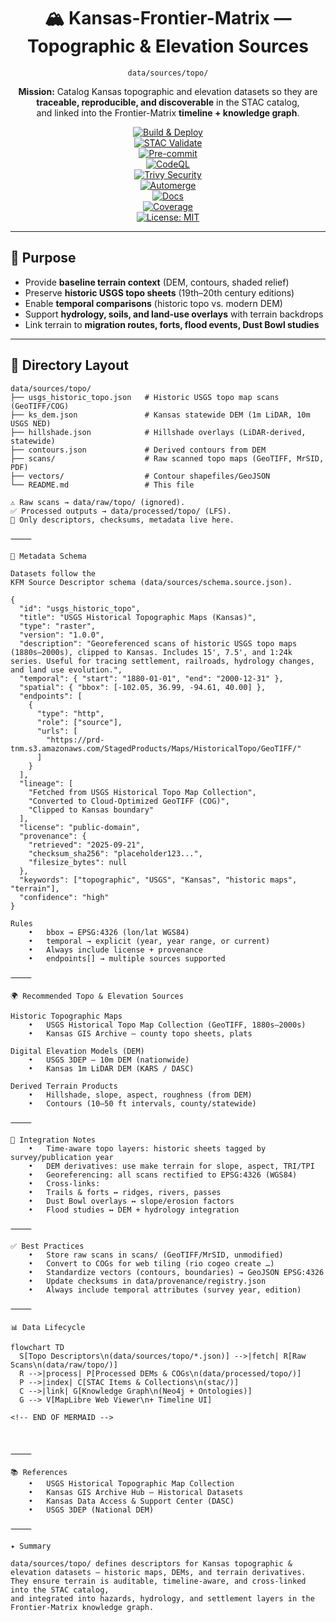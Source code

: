 <div align="center">

# 🏔 Kansas-Frontier-Matrix — Topographic & Elevation Sources  
`data/sources/topo/`

**Mission:** Catalog Kansas topographic and elevation datasets so they are  
**traceable, reproducible, and discoverable** in the STAC catalog,  
and linked into the Frontier-Matrix **timeline + knowledge graph**.  

[![Build & Deploy](https://github.com/bartytime4life/Kansas-Frontier-Matrix/actions/workflows/site.yml/badge.svg)](../../../.github/workflows/site.yml)  
[![STAC Validate](https://github.com/bartytime4life/Kansas-Frontier-Matrix/actions/workflows/stac-validate.yml/badge.svg)](../../../.github/workflows/stac-validate.yml)  
[![Pre-commit](https://github.com/bartytime4life/Kansas-Frontier-Matrix/actions/workflows/pre-commit.yml/badge.svg)](../../../.pre-commit-config.yaml)  
[![CodeQL](https://github.com/bartytime4life/Kansas-Frontier-Matrix/actions/workflows/codeql.yml/badge.svg)](../../../.github/workflows/codeql.yml)  
[![Trivy Security](https://github.com/bartytime4life/Kansas-Frontier-Matrix/actions/workflows/trivy.yml/badge.svg)](../../../.github/workflows/trivy.yml)  
[![Automerge](https://github.com/bartytime4life/Kansas-Frontier-Matrix/actions/workflows/automerge.yml/badge.svg)](../../../.github/workflows/automerge.yml)  
[![Docs](https://github.com/bartytime4life/Kansas-Frontier-Matrix/actions/workflows/docs.yml/badge.svg)](../../../.github/workflows/docs.yml)  
[![Coverage](https://img.shields.io/codecov/c/github/bartytime4life/Kansas-Frontier-Matrix)](https://app.codecov.io/gh/bartytime4life/Kansas-Frontier-Matrix)  
[![License: MIT](https://img.shields.io/badge/License-MIT-green.svg)](../../../LICENSE)  

</div>

---

## 🎯 Purpose

- Provide **baseline terrain context** (DEM, contours, shaded relief)  
- Preserve **historic USGS topo sheets** (19th–20th century editions)  
- Enable **temporal comparisons** (historic topo vs. modern DEM)  
- Support **hydrology, soils, and land-use overlays** with terrain backdrops  
- Link terrain to **migration routes, forts, flood events, Dust Bowl studies**  

---

## 📂 Directory Layout

```text
data/sources/topo/
├── usgs_historic_topo.json   # Historic USGS topo map scans (GeoTIFF/COG)
├── ks_dem.json               # Kansas statewide DEM (1m LiDAR, 10m USGS NED)
├── hillshade.json            # Hillshade overlays (LiDAR-derived, statewide)
├── contours.json             # Derived contours from DEM
├── scans/                    # Raw scanned topo maps (GeoTIFF, MrSID, PDF)
├── vectors/                  # Contour shapefiles/GeoJSON
└── README.md                 # This file

⚠️ Raw scans → data/raw/topo/ (ignored).
✅ Processed outputs → data/processed/topo/ (LFS).
📑 Only descriptors, checksums, metadata live here.

⸻

🧭 Metadata Schema

Datasets follow the
KFM Source Descriptor schema (data/sources/schema.source.json).

{
  "id": "usgs_historic_topo",
  "title": "USGS Historical Topographic Maps (Kansas)",
  "type": "raster",
  "version": "1.0.0",
  "description": "Georeferenced scans of historic USGS topo maps (1880s–2000s), clipped to Kansas. Includes 15', 7.5', and 1:24k series. Useful for tracing settlement, railroads, hydrology changes, and land use evolution.",
  "temporal": { "start": "1880-01-01", "end": "2000-12-31" },
  "spatial": { "bbox": [-102.05, 36.99, -94.61, 40.00] },
  "endpoints": [
    {
      "type": "http",
      "role": ["source"],
      "urls": [
        "https://prd-tnm.s3.amazonaws.com/StagedProducts/Maps/HistoricalTopo/GeoTIFF/"
      ]
    }
  ],
  "lineage": [
    "Fetched from USGS Historical Topo Map Collection",
    "Converted to Cloud-Optimized GeoTIFF (COG)",
    "Clipped to Kansas boundary"
  ],
  "license": "public-domain",
  "provenance": {
    "retrieved": "2025-09-21",
    "checksum_sha256": "placeholder123...",
    "filesize_bytes": null
  },
  "keywords": ["topographic", "USGS", "Kansas", "historic maps", "terrain"],
  "confidence": "high"
}

Rules
	•	bbox → EPSG:4326 (lon/lat WGS84)
	•	temporal → explicit (year, year range, or current)
	•	Always include license + provenance
	•	endpoints[] → multiple sources supported

⸻

🌍 Recommended Topo & Elevation Sources

Historic Topographic Maps
	•	USGS Historical Topo Map Collection (GeoTIFF, 1880s–2000s)
	•	Kansas GIS Archive — county topo sheets, plats

Digital Elevation Models (DEM)
	•	USGS 3DEP — 10m DEM (nationwide)
	•	Kansas 1m LiDAR DEM (KARS / DASC)

Derived Terrain Products
	•	Hillshade, slope, aspect, roughness (from DEM)
	•	Contours (10–50 ft intervals, county/statewide)

⸻

🔗 Integration Notes
	•	Time-aware topo layers: historic sheets tagged by survey/publication year
	•	DEM derivatives: use make terrain for slope, aspect, TRI/TPI
	•	Georeferencing: all scans rectified to EPSG:4326 (WGS84)
	•	Cross-links:
	•	Trails & forts ↔ ridges, rivers, passes
	•	Dust Bowl overlays ↔ slope/erosion factors
	•	Flood studies ↔ DEM + hydrology integration

⸻

✅ Best Practices
	•	Store raw scans in scans/ (GeoTIFF/MrSID, unmodified)
	•	Convert to COGs for web tiling (rio cogeo create …)
	•	Standardize vectors (contours, boundaries) → GeoJSON EPSG:4326
	•	Update checksums in data/provenance/registry.json
	•	Always include temporal attributes (survey year, edition)

⸻

📊 Data Lifecycle

flowchart TD
  S[Topo Descriptors\n(data/sources/topo/*.json)] -->|fetch| R[Raw Scans\n(data/raw/topo/)]
  R -->|process| P[Processed DEMs & COGs\n(data/processed/topo/)]
  P -->|index| C[STAC Items & Collections\n(stac/)]
  C -->|link| G[Knowledge Graph\n(Neo4j + Ontologies)]
  G --> V[MapLibre Web Viewer\n+ Timeline UI]

<!-- END OF MERMAID -->



⸻

📚 References
	•	USGS Historical Topographic Map Collection
	•	Kansas GIS Archive Hub – Historical Datasets
	•	Kansas Data Access & Support Center (DASC)
	•	USGS 3DEP (National DEM)

⸻

✦ Summary

data/sources/topo/ defines descriptors for Kansas topographic & elevation datasets — historic maps, DEMs, and terrain derivatives.
They ensure terrain is auditable, timeline-aware, and cross-linked into the STAC catalog,
and integrated into hazards, hydrology, and settlement layers in the Frontier-Matrix knowledge graph.